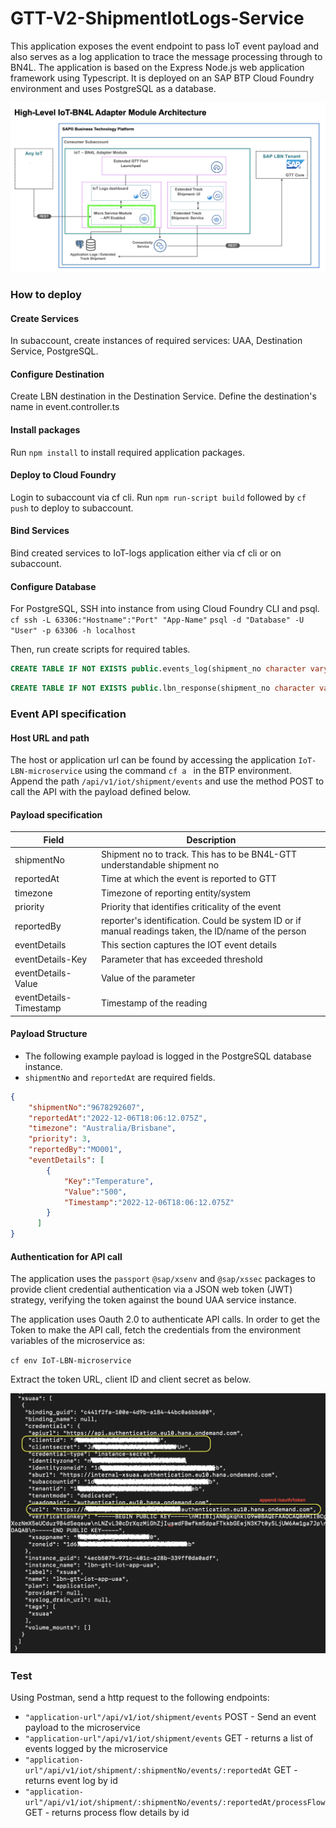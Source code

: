 # GTT-V2-ShipmentIotLogs-Service

This application exposes the event endpoint to pass IoT event payload and also serves as a log application to trace the message processing through to BN4L.
The application is based on the Express Node.js web application framework using Typescript. It is deployed on an SAP BTP Cloud Foundry environment and uses PostgreSQL as a database.

![](../Assets/BN4L_IOT_Logs_Ser.png)

### How to deploy
#### Create Services
In subaccount, create instances of required services: UAA, Destination Service, PostgreSQL.


#### Configure Destination
Create LBN destination in the Destination Service. Define the destination's name in event.controller.ts
#### Install packages
Run `npm install` to install required application packages.
#### Deploy to Cloud Foundry
Login to subaccount via cf cli.
Run `npm run-script build` followed by `cf push` to deploy to subaccount.
#### Bind Services
Bind created services to IoT-logs application either via cf cli or on subaccount.
#### Configure Database
For PostgreSQL, SSH into instance from using Cloud Foundry CLI and psql.
`cf ssh -L 63306:"Hostname":"Port" "App-Name"`
`psql -d "Database" -U "User" -p 63306 -h localhost`

Then, run create scripts for required tables.

``` sql
CREATE TABLE IF NOT EXISTS public.events_log(shipment_no character varying(100),reported_at character varying(30),event_body json,lbn_status character varying(30),updated_at timestamp with time zone,CONSTRAINT events_log_pkey PRIMARY KEY (shipment_no, reported_at));
```
``` sql
CREATE TABLE IF NOT EXISTS public.lbn_response(shipment_no character varying(100),reported_at timestamp with time zone,response_at timestamp with time zone,error_body character varying(100),status character varying(30),CONSTRAINT lbn_response_pkey PRIMARY KEY (shipment_no, reported_at));
```
### Event API specification

#### Host URL and path
The host or application url can be found by accessing the application ```IoT-LBN-microservice``` using the command ```cf a ``` in the BTP environment.
Append the path `/api/v1/iot/shipment/events` and use the method POST to call the API with the payload defined below.

#### Payload specification

| Field | Description |
| --- | --- |
| shipmentNo | Shipment no to track. This has to be BN4L-GTT understandable shipment no |
| reportedAt | Time at which the event is reported to GTT |
| timezone | Timezone of reporting entity/system |
| priority | Priority that identifies criticality of the event |
| reportedBy | reporter's identification. Could be system ID or if manual readings taken, the ID/name of the person |
| eventDetails | This section captures the IOT event details |
| eventDetails-Key | Parameter that has exceeded threshold |
| eventDetails-Value | Value of the parameter |
| eventDetails-Timestamp | Timestamp of the reading |

#### Payload Structure
- The following example payload is logged in the PostgreSQL database instance.
- `shipmentNo` and `reportedAt` are required fields.
``` json
{
    "shipmentNo":"9678292607",
    "reportedAt":"2022-12-06T18:06:12.075Z",
    "timezone": "Australia/Brisbane",
    "priority": 3,
    "reportedBy":"MO001",
    "eventDetails": [
        {
            "Key":"Temperature",
            "Value":"500",
            "Timestamp":"2022-12-06T18:06:12.075Z"
        }
      ]
}
```
#### Authentication for API call
The application uses the `passport` `@sap/xsenv` and `@sap/xssec` packages to provide client credential authentication via a JSON web token (JWT) strategy, verifying the token against the bound UAA service instance.

The application uses Oauth 2.0 to authenticate API calls.
In order to get the Token to make the API call, fetch the credentials from the environment variables of the microservice as:

`cf env IoT-LBN-microservice`

Extract the token URL, client ID and client secret as below.

![](../Assets/auth.png)

### Test
Using Postman, send a http request to the following endpoints:
- `"application-url"/api/v1/iot/shipment/events` POST - Send an event payload to the microservice
- `"application-url"/api/v1/iot/shipment/events` GET - returns a list of events logged by the microservice
- `"application-url"/api/v1/iot/shipment/:shipmentNo/events/:reportedAt` GET - returns event log by id
- `"application-url"/api/v1/iot/shipment/:shipmentNo/events/:reportedAt/processFlow` GET - returns process flow details by id
